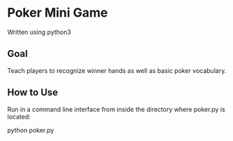 # Poker Mini Game

Written using python3

## Goal

Teach players to recognize winner hands as well as basic poker vocabulary.

## How to Use

Run in a command line interface from inside the directory where poker.py is located:

python poker.py
